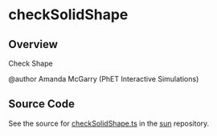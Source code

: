 # checkSolidShape

## Overview

Check Shape

@author Amanda McGarry (PhET Interactive Simulations)



## Source Code

See the source for [checkSolidShape.ts](https://github.com/phetsims/sun/blob/main/js/shapes/checkSolidShape.ts) in the [sun](https://github.com/phetsims/sun) repository.
